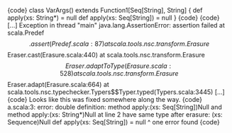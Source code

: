 {code}
class VarArgs() extends Function1[Seq[String], String] {
  def apply(xs: String*) = null
  def apply(xs: Seq[String]) = null
}
{code}
{code}
[...]
Exception in thread "main" java.lang.AssertionError: assertion failed
	at scala.Predef$$.assert(Predef.scala:87)
	at scala.tools.nsc.transform.Erasure$$Eraser.cast(Erasure.scala:440)
	at scala.tools.nsc.transform.Erasure$$Eraser.adaptToType(Erasure.scala:528)
	at scala.tools.nsc.transform.Erasure$$Eraser.adapt(Erasure.scala:664)
	at scala.tools.nsc.typechecker.Typers$$Typer.typed(Typers.scala:3445)
[...]
{code}
Looks like this was fixed somewhere along the way.
{code}
a.scala:3: error: double definition:
method apply:(xs: Seq[String])Null and
method apply:(xs: String*)Null at line 2
have same type after erasure: (xs: Sequence)Null
  def apply(xs: Seq[String]) = null
      ^
one error found
{code}
